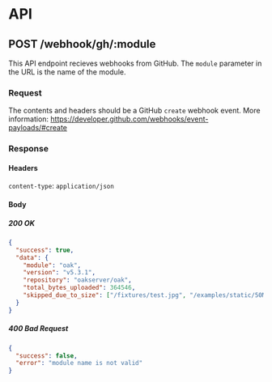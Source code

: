 # API

## POST /webhook/gh/:module

This API endpoint recieves webhooks from GitHub. The `module` parameter in the URL is the name of the module.

### Request

The contents and headers should be a GitHub `create` webhook event. More information: https://developer.github.com/webhooks/event-payloads/#create

### Response

#### Headers

`content-type`: `application/json`

#### Body

##### 200 OK

```json
{
  "success": true,
  "data": {
    "module": "oak",
    "version": "v5.3.1",
    "repository": "oakserver/oak",
    "total_bytes_uploaded": 364546,
    "skipped_due_to_size": ["/fixtures/test.jpg", "/examples/static/50MB.zip"]
  }
}
```

##### 400 Bad Request

```json
{
  "success": false,
  "error": "module name is not valid"
}
```

